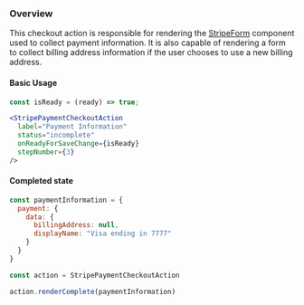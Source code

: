 ### Overview
This checkout action is responsible for rendering the [StripeForm](/#!/StripeForm) component used to collect payment information. It is also capable of rendering a form to collect billing address information if the user chooses to use a new billing address.

#### Basic Usage

```jsx
const isReady = (ready) => true;

<StripePaymentCheckoutAction 
  label="Payment Information" 
  status="incomplete"
  onReadyForSaveChange={isReady} 
  stepNumber={3} 
/>

```

#### Completed state

```jsx
const paymentInformation = {
  payment: {
    data: {
      billingAddress: null,
      displayName: "Visa ending in 7777"
    }
  }
}

const action = StripePaymentCheckoutAction

action.renderComplete(paymentInformation)

```
